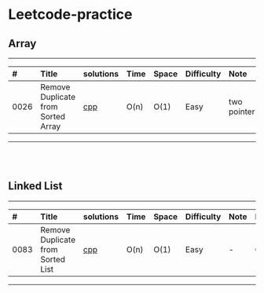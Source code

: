 # Leetcode-practice

## Array
---
|#|Title|solutions|Time|Space|Difficulty|Note|Member|
|:-----|:-----|:-----|:-----|:-----|:-----|:---|:---|
|0026|Remove Duplicate from Sorted Array|[cpp](https://github.com/csk1116/Leetcode-practice/blob/main/Solutions/cpp/remove-duplicates-from-sorted-array.cpp)|O(n)|O(1)|Easy|two pointer|CSK
---
</br>
</br>

## Linked List
---
|#|Title|solutions|Time|Space|Difficulty|Note|Member|
|:-----|:-----|:-----|:-----|:-----|:-----|:---|:---|
|0083|Remove Duplicate from Sorted List|[cpp](https://github.com/csk1116/Leetcode-practice/blob/main/Solutions/cpp/remove-duplicate-from-sorted-list.cpp)|O(n)|O(1)|Easy|-|CSK|
---